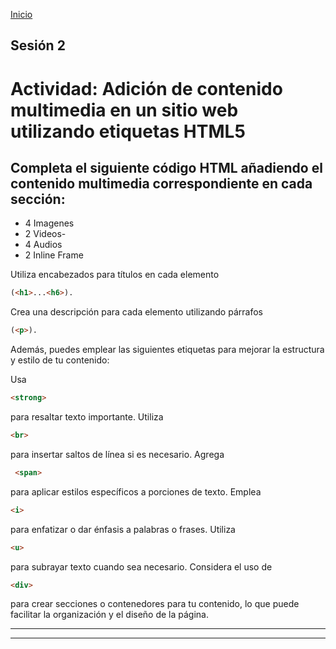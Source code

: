<!-- No borrar o modificar -->
[Inicio](./index.md)

## Sesión 2


<!-- Su documentación aquí -->

# Actividad: Adición de contenido multimedia en un sitio web utilizando etiquetas HTML5

## Completa el siguiente código HTML añadiendo el contenido multimedia correspondiente en cada sección:

- 4 Imagenes
- 2 Videos- 
- 4 Audios
- 2 Inline Frame
  
Utiliza encabezados para títulos en cada elemento 
```html
(<h1>...<h6>).
```

Crea una descripción para cada elemento utilizando párrafos

``` html
(<p>).
```
    

Además, puedes emplear las siguientes etiquetas para mejorar la estructura y estilo de tu contenido:

Usa
 ``` html 
<strong>
``````
 para resaltar texto importante.
Utiliza 

```` html
<br>
``````
para insertar saltos de línea si es necesario.
Agrega 

```` html
 <span> 
``````
 para aplicar estilos específicos a porciones de texto.
Emplea 
```` html 
<i>
``````
 para enfatizar o dar énfasis a palabras o frases.
Utiliza 
```` html 
<u>
``````
 para subrayar texto cuando sea necesario.
Considera el uso de 
```` html 
<div>
````
para crear secciones o contenedores para tu contenido, lo que puede facilitar la organización y el diseño de la página.

____
____





